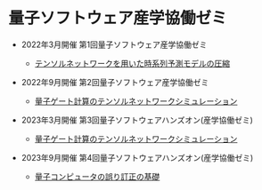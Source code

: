 # 量子ソフトウェア産学協働ゼミ

* 2022年3月開催 第1回量子ソフトウェア産学協働ゼミ
  * [テンソルネットワークを用いた時系列予測モデルの圧縮](202203/README.md)

* 2022年9月開催 第2回量子ソフトウェア産学協働ゼミ
  * [量子ゲート計算のテンソルネットワークシミュレーション](202209/README.md)

* 2023年3月開催 第3回量子ソフトウェアハンズオン(産学協働ゼミ)
  * [量子ゲート計算のテンソルネットワークシミュレーション](202303/README.md)

* 2023年9月開催 第4回量子ソフトウェアハンズオン(産学協働ゼミ)
  * [量子コンピュータの誤り訂正の基礎](202309/README.md)
